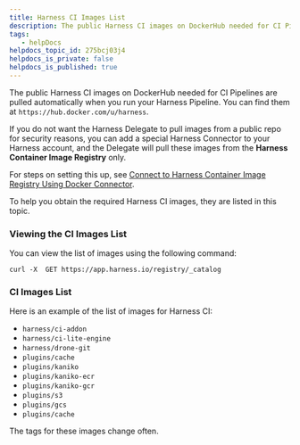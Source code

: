```yaml
---
title: Harness CI Images List
description: The public Harness CI images on DockerHub needed for CI Pipelines are pulled automatically when you run your Harness Pipeline. You can find them at https&#58;//hub.docker.com/u/harness. If you do not wan…
tags: 
   - helpDocs
helpdocs_topic_id: 275bcj03j4
helpdocs_is_private: false
helpdocs_is_published: true
---
```


The public Harness CI images on DockerHub needed for CI Pipelines are pulled automatically when you run your Harness Pipeline. You can find them at `https://hub.docker.com/u/harness`.

If you do not want the Harness Delegate to pull images from a public repo for security reasons, you can add a special Harness Connector to your Harness account, and the Delegate will pull these images from the **Harness Container Image Registry** only.

For steps on setting this up, see [Connect to Harness Container Image Registry Using Docker Connector](/article/my8n93rxnw-connect-to-harness-container-image-registry-using-docker-connector). 

To help you obtain the required Harness CI images, they are listed in this topic.

### Viewing the CI Images List

You can view the list of images using the following command:


```
curl -X  GET https://app.harness.io/registry/_catalog
```
### CI Images List

Here is an example of the list of images for Harness CI:

* `harness/ci-addon`
* `harness/ci-lite-engine`
* `harness/drone-git`
* `plugins/cache`
* `plugins/kaniko`
* `plugins/kaniko-ecr`
* `plugins/kaniko-gcr`
* `plugins/s3`
* `plugins/gcs`
* `plugins/cache`

The tags for these images change often.